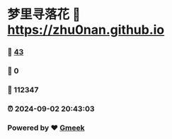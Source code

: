 # 梦里寻落花 :link: https://zhu0nan.github.io 
### :page_facing_up: [43](https://zhu0nan.github.io/tag.html) 
### :speech_balloon: 0 
### :hibiscus: 112347 
### :alarm_clock: 2024-09-02 20:43:03 
### Powered by :heart: [Gmeek](https://github.com/Meekdai/Gmeek)
